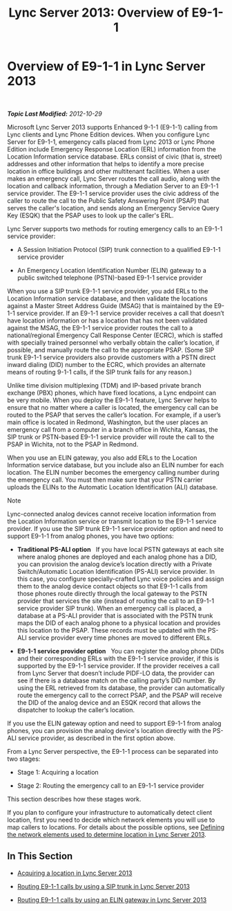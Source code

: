 ﻿---
title: 'Lync Server 2013: Overview of E9-1-1'
TOCTitle: Overview of E9-1-1
ms:assetid: c01e6774-bc9f-4c5b-a60b-478b7317b2b7
ms:mtpsurl: https://technet.microsoft.com/en-us/library/Gg412936(v=OCS.15)
ms:contentKeyID: 48185290
ms.date: 07/23/2014
mtps_version: v=OCS.15
---

<div data-xmlns="http://www.w3.org/1999/xhtml">

<div class="topic" data-xmlns="http://www.w3.org/1999/xhtml" data-msxsl="urn:schemas-microsoft-com:xslt" data-cs="http://msdn.microsoft.com/en-us/">

<div data-asp="http://msdn2.microsoft.com/asp">

# Overview of E9-1-1 in Lync Server 2013

</div>

<div id="mainSection">

<div id="mainBody">

<span> </span>

_**Topic Last Modified:** 2012-10-29_

Microsoft Lync Server 2013 supports Enhanced 9-1-1 (E9-1-1) calling from Lync clients and Lync Phone Edition devices. When you configure Lync Server for E9-1-1, emergency calls placed from Lync 2013 or Lync Phone Edition include Emergency Response Location (ERL) information from the Location Information service database. ERLs consist of civic (that is, street) addresses and other information that helps to identify a more precise location in office buildings and other multitenant facilities. When a user makes an emergency call, Lync Server routes the call audio, along with the location and callback information, through a Mediation Server to an E9-1-1 service provider. The E9-1-1 service provider uses the civic address of the caller to route the call to the Public Safety Answering Point (PSAP) that serves the caller's location, and sends along an Emergency Service Query Key (ESQK) that the PSAP uses to look up the caller's ERL.

Lync Server supports two methods for routing emergency calls to an E9-1-1 service provider:

  - A Session Initiation Protocol (SIP) trunk connection to a qualified E9-1-1 service provider

  - An Emergency Location Identification Number (ELIN) gateway to a public switched telephone (PSTN)-based E9-1-1 service provider

When you use a SIP trunk E9-1-1 service provider, you add ERLs to the Location Information service database, and then validate the locations against a Master Street Address Guide (MSAG) that is maintained by the E9-1-1 service provider. If an E9-1-1 service provider receives a call that doesn’t have location information or has a location that has not been validated against the MSAG, the E9-1-1 service provider routes the call to a national/regional Emergency Call Response Center (ECRC), which is staffed with specially trained personnel who verbally obtain the caller’s location, if possible, and manually route the call to the appropriate PSAP. (Some SIP trunk E9-1-1 service providers also provide customers with a PSTN direct inward dialing (DID) number to the ECRC, which provides an alternate means of routing 9-1-1 calls, if the SIP trunk fails for any reason.)

Unlike time division multiplexing (TDM) and IP-based private branch exchange (PBX) phones, which have fixed locations, a Lync endpoint can be very mobile. When you deploy the E9-1-1 feature, Lync Server helps to ensure that no matter where a caller is located, the emergency call can be routed to the PSAP that serves the caller’s location. For example, if a user’s main office is located in Redmond, Washington, but the user places an emergency call from a computer in a branch office in Wichita, Kansas, the SIP trunk or PSTN-based E9-1-1 service provider will route the call to the PSAP in Wichita, not to the PSAP in Redmond.

When you use an ELIN gateway, you also add ERLs to the Location Information service database, but you include also an ELIN number for each location. The ELIN number becomes the emergency calling number during the emergency call. You must then make sure that your PSTN carrier uploads the ELINs to the Automatic Location Identification (ALI) database.

<div>


> [!NOTE]
> Lync-connected analog devices cannot receive location information from the Location Information service or transmit location to the E9-1-1 service provider. If you use the SIP trunk E9-1-1 service provider option and need to support E9-1-1 from analog phones, you have two options: 
> <UL>
> <LI>
> <P><STRONG>Traditional PS-ALI option</STRONG>&nbsp;&nbsp;&nbsp;If you have local PSTN gateways at each site where analog phones are deployed and each analog phone has a DID, you can provision the analog device’s location directly with a Private Switch/Automatic Location Identification (PS-ALI) service provider. In this case, you configure specially-crafted Lync voice policies and assign them to the analog device contact objects so that E9-1-1 calls from those phones route directly through the local gateway to the PSTN provider that services the site (instead of routing the call to an E9-1-1 service provider SIP trunk). When an emergency call is placed, a database at a PS-ALI provider that is associated with the PSTN trunk maps the DID of each analog phone to a physical location and provides this location to the PSAP. These records must be updated with the PS-ALI service provider every time phones are moved to different ERLs.</P>
> <LI>
> <P><STRONG>E9-1-1 service provider option</STRONG>&nbsp;&nbsp;&nbsp;You can register the analog phone DIDs and their corresponding ERLs with the E9-1-1 service provider, if this is supported by the E9-1-1 service provider. If the provider receives a call from Lync Server that doesn’t include PIDF-LO data, the provider can see if there is a database match on the calling party’s DID number. By using the ERL retrieved from its database, the provider can automatically route the emergency call to the correct PSAP, and the PSAP will receive the DID of the analog device and an ESQK record that allows the dispatcher to lookup the caller’s location.</P></LI></UL>If you use the ELIN gateway option and need to support E9-1-1 from analog phones, you can provision the analog device's location directly with the PS-ALI service provider, as described in the first option above.



</div>

From a Lync Server perspective, the E9-1-1 process can be separated into two stages:

  - Stage 1: Acquiring a location

  - Stage 2: Routing the emergency call to an E9-1-1 service provider

This section describes how these stages work.

If you plan to configure your infrastructure to automatically detect client location, first you need to decide which network elements you will use to map callers to locations. For details about the possible options, see [Defining the network elements used to determine location in Lync Server 2013](lync-server-2013-defining-the-network-elements-used-to-determine-location.md).

<div>

## In This Section

  - [Acquiring a location in Lync Server 2013](lync-server-2013-acquiring-a-location.md)

  - [Routing E9-1-1 calls by using a SIP trunk in Lync Server 2013](lync-server-2013-routing-e9-1-1-calls-by-using-a-sip-trunk.md)

  - [Routing E9-1-1 calls by using an ELIN gateway in Lync Server 2013](lync-server-2013-routing-e9-1-1-calls-by-using-an-elin-gateway.md)

</div>

</div>

<span> </span>

</div>

</div>

</div>

